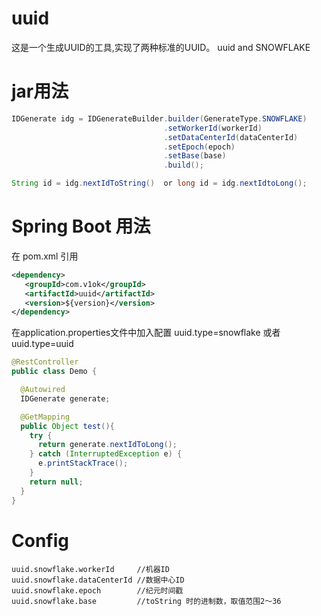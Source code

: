 # uuid
这是一个生成UUID的工具,实现了两种标准的UUID。
uuid and SNOWFLAKE

# jar用法

```java
IDGenerate idg = IDGenerateBuilder.builder(GenerateType.SNOWFLAKE)
                                  .setWorkerId(workerId)
                                  .setDataCenterId(dataCenterId)
                                  .setEpoch(epoch)
                                  .setBase(base)
                                  .build();

String id = idg.nextIdToString()  or long id = idg.nextIdtoLong();
```

# Spring Boot 用法
在 pom.xml 引用
```xml
<dependency>
   <groupId>com.v1ok</groupId>
   <artifactId>uuid</artifactId>
   <version>${version}</version>
</dependency>
```

在application.properties文件中加入配置
uuid.type=snowflake 或者 uuid.type=uuid

```java
@RestController
public class Demo {

  @Autowired
  IDGenerate generate;

  @GetMapping
  public Object test(){
    try {
      return generate.nextIdToLong();
    } catch (InterruptedException e) {
      e.printStackTrace();
    }
    return null;
  }
}
```

# Config
```properties
uuid.snowflake.workerId     //机器ID
uuid.snowflake.dataCenterId //数据中心ID
uuid.snowflake.epoch        //纪元时间戳 
uuid.snowflake.base         //toString 时的进制数，取值范围2～36
```